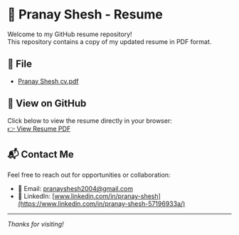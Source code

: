 # 💼 Pranay Shesh - Resume

Welcome to my GitHub resume repository!  
This repository contains a copy of my updated resume in PDF format.

## 📎 File

- [Pranay Shesh cv.pdf](Pranay%20Shesh%20CV%20%20(1).pdf)

## 🔗 View on GitHub

Click below to view the resume directly in your browser:  
[👉 View Resume PDF](https://github.com/PranayShesh18/Pranay-Resume/blob/main/Pranay%20Shesh%20CV%20.pdf)

## 📬 Contact Me

Feel free to reach out for opportunities or collaboration:

- 📧 Email: pranayshesh2004@gmail.com
- 💼 LinkedIn: [www.linkedin.com/in/pranay-shesh](https://www.linkedin.com/in/pranay-shesh-57196933a/)

---

_Thanks for visiting!_
